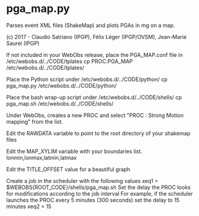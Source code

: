 # pga_map.py
Parses event XML files (ShakeMap) and plots PGAs in mg on a map.

(c) 2017 - Claudio Satriano (IPGP), Félix Léger (IPGP/OVSM), Jean-Marie Saurel (IPGP)

If not included in your WebObs release, place the PGA_MAP.conf file in
/etc/webobs.d/../CODE/tplates
cp PROC.PGA_MAP /etc/webobs.d/../CODE/tplates/

Place the Python script under /etc/webobs.d/../CODE/python/
cp pga_map.py /etc/webobs.d/../CODE/python/

Place the bash wrap-up script under /etc/webobs.d/../CODE/shells/
cp pga_map.sh /etc/webobs.d/../CODE/shells/

Under WebObs, creates a new PROC and select "PROC : Strong Motion mapping" from the list.

Edit the RAWDATA variable to point to the root directory of your shakemap files

Edit the MAP_XYLIM variable with your boundaries list.
lonmin,lonmax,latmin,latmax

Edit the TITLE_OFFSET value for a beautiful graph

Create a job in the scheduler with the following values
xeq1 = $WEBOBS{ROOT_CODE}/shells/pga_map.sh
Set the delay the PROC looks for modifications according to the job interval
For example, if the scheduler launches the PROC every 5 minutes (300 seconds)
set the delay to 15 minutes
xeq2 = 15

